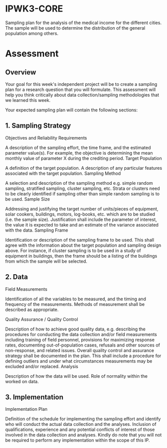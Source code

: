 # IPWK3-CORE
Sampling plan for the analysis of the medical income for the different cities. The sample will be used to determine the distribution of the general population among others.


# Assessment
## Overview 
Your goal for this week's independent project will be to create a sampling plan for a research question that you will formulate. This assessment will help you think critically about data collection/sampling methodologies that we learned this week.

Your expected sampling plan will contain the following sections:

## 1. Sampling Strategy

Objectives and Reliability Requirements

A description of the sampling effort, the time frame, and the estimated parameter value(s). For example, the objective is determining the mean monthly value of parameter X during the crediting period.
Target Population

A definition of the target population.
A description of any particular features associated with the target population.
Sampling Method

A selection and description of the sampling method e.g. simple random sampling, stratified sampling, cluster sampling, etc.
Strata or clusters need to be clearly identified if sampling other than simple random sampling is to be used.
Sample Size

Addressing and justifying the target number of units/pieces of equipment, solar cookers, buildings, motors, log-books, etc. which are to be studied (i.e. the sample size).
Justification shall include the parameter of interest, the value it is expected to take and an estimate of the variance associated with the data.
Sampling Frame

Identification or description of the sampling frame to be used.
This shall agree with the information about the target population and sampling design above. For instance, if cluster sampling is to be used in a study of equipment in buildings, then the frame should be a listing of the buildings from which the sample will be selected.

## 2. Data
Field Measurements

Identification of all the variables to be measured, and the timing and frequency of the measurements. Methods of measurement shall be described as appropriate.

Quality Assurance / Quality Control

Description of how to achieve good quality data, e.g. describing the procedures for conducting the data collection and/or field measurements including training of field personnel, provisions for maximizing response rates, documenting out-of-population cases, refusals and other sources of non-response, and related issues.
Overall quality control and assurance strategy shall be documented in the plan. This shall include a procedure for defining outliers and under what circumstances measurements may be excluded and/or replaced.
Analysis

Description of how the data will be used.
Role of normality within the worked on data.

## 3. Implementation
Implementation Plan

Definition of the schedule for implementing the sampling effort and identify who will conduct the actual data collection and the analyses.
Inclusion of qualifications, experience and any potential conflicts of interest of those involved in the data collection and analyses.
Kindly do note that you will not be required to perform any implementation within the scope of this IP.
